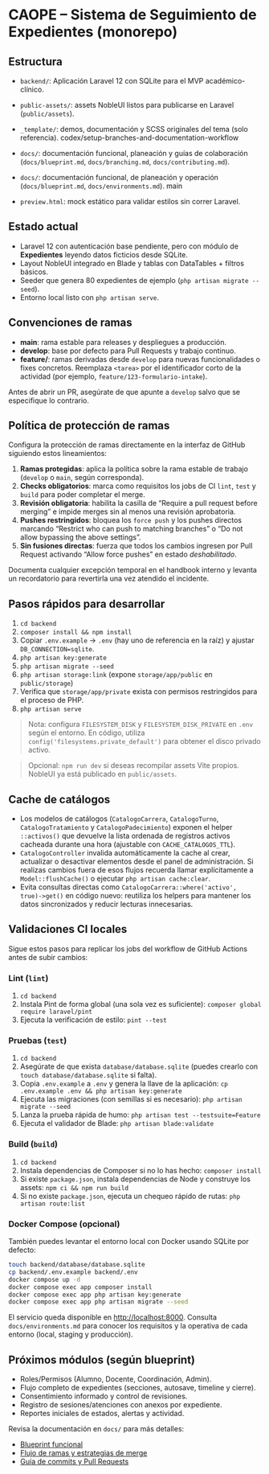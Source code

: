 # CAOPE – Sistema de Seguimiento de Expedientes (monorepo)

## Estructura
- `backend/`: Aplicación Laravel 12 con SQLite para el MVP académico-clínico.
- `public-assets/`: assets NobleUI listos para publicarse en Laravel (`public/assets`).
- `_template/`: demos, documentación y SCSS originales del tema (solo referencia).
codex/setup-branches-and-documentation-workflow
- `docs/`: documentación funcional, planeación y guías de colaboración
  (`docs/blueprint.md`, `docs/branching.md`, `docs/contributing.md`).

- `docs/`: documentación funcional, de planeación y operación (`docs/blueprint.md`, `docs/environments.md`).
 main
- `preview.html`: mock estático para validar estilos sin correr Laravel.

## Estado actual
- Laravel 12 con autenticación base pendiente, pero con módulo de **Expedientes** leyendo datos ficticios desde SQLite.
- Layout NobleUI integrado en Blade y tablas con DataTables + filtros básicos.
- Seeder que genera 80 expedientes de ejemplo (`php artisan migrate --seed`).
- Entorno local listo con `php artisan serve`.

## Convenciones de ramas
- **main**: rama estable para releases y despliegues a producción.
- **develop**: base por defecto para Pull Requests y trabajo continuo.
- **feature/<tarea>**: ramas derivadas desde `develop` para nuevas funcionalidades o fixes concretos. Reemplaza `<tarea>` por el identificador corto de la actividad (por ejemplo, `feature/123-formulario-intake`).

Antes de abrir un PR, asegúrate de que apunte a `develop` salvo que se especifique lo contrario.

## Política de protección de ramas

Configura la protección de ramas directamente en la interfaz de GitHub siguiendo estos lineamientos:

1. **Ramas protegidas**: aplica la política sobre la rama estable de trabajo (`develop` o `main`, según corresponda).
2. **Checks obligatorios**: marca como requisitos los jobs de CI `lint`, `test` y `build` para poder completar el merge.
3. **Revisión obligatoria**: habilita la casilla de “Require a pull request before merging” e impide merges sin al menos una revisión aprobatoria.
4. **Pushes restringidos**: bloquea los `force push` y los pushes directos marcando “Restrict who can push to matching branches” o “Do not allow bypassing the above settings”.
5. **Sin fusiones directas**: fuerza que todos los cambios ingresen por Pull Request activando “Allow force pushes” en estado *deshabilitado*.

Documenta cualquier excepción temporal en el handbook interno y levanta un recordatorio para revertirla una vez atendido el incidente.

## Pasos rápidos para desarrollar
1. `cd backend`
2. `composer install && npm install`
3. Copiar `.env.example` → `.env` (hay uno de referencia en la raíz) y ajustar `DB_CONNECTION=sqlite`.
4. `php artisan key:generate`
5. `php artisan migrate --seed`
6. `php artisan storage:link` (expone `storage/app/public` en `public/storage`)
7. Verifica que `storage/app/private` exista con permisos restringidos para el proceso de PHP.
8. `php artisan serve`

> Nota: configura `FILESYSTEM_DISK` y `FILESYSTEM_DISK_PRIVATE` en `.env` según el entorno. En código, utiliza `config('filesystems.private_default')` para obtener el disco privado activo.

> Opcional: `npm run dev` si deseas recompilar assets Vite propios. NobleUI ya está publicado en `public/assets`.

## Cache de catálogos

- Los modelos de catálogos (`CatalogoCarrera`, `CatalogoTurno`, `CatalogoTratamiento` y `CatalogoPadecimiento`) exponen el
  helper `::activos()` que devuelve la lista ordenada de registros activos cacheada durante una hora (ajustable con
  `CACHE_CATALOGOS_TTL`).
- `CatalogoController` invalida automáticamente la cache al crear, actualizar o desactivar elementos desde el panel de
  administración. Si realizas cambios fuera de esos flujos recuerda llamar explícitamente a `Model::flushCache()` o ejecutar
  `php artisan cache:clear`.
- Evita consultas directas como `CatalogoCarrera::where('activo', true)->get()` en código nuevo: reutiliza los helpers para
  mantener los datos sincronizados y reducir lecturas innecesarias.

## Validaciones CI locales

Sigue estos pasos para replicar los jobs del workflow de GitHub Actions antes de subir cambios:

### Lint (`lint`)
1. `cd backend`
2. Instala Pint de forma global (una sola vez es suficiente): `composer global require laravel/pint`
3. Ejecuta la verificación de estilo: `pint --test`

### Pruebas (`test`)
1. `cd backend`
2. Asegúrate de que exista `database/database.sqlite` (puedes crearlo con `touch database/database.sqlite` si falta).
3. Copia `.env.example` a `.env` y genera la llave de la aplicación: `cp .env.example .env && php artisan key:generate`
4. Ejecuta las migraciones (con semillas si es necesario): `php artisan migrate --seed`
5. Lanza la prueba rápida de humo: `php artisan test --testsuite=Feature`
6. Ejecuta el validador de Blade: `php artisan blade:validate`

### Build (`build`)
1. `cd backend`
2. Instala dependencias de Composer si no lo has hecho: `composer install`
3. Si existe `package.json`, instala dependencias de Node y construye los assets: `npm ci && npm run build`
4. Si no existe `package.json`, ejecuta un chequeo rápido de rutas: `php artisan route:list`

### Docker Compose (opcional)

También puedes levantar el entorno local con Docker usando SQLite por defecto:

```bash
touch backend/database/database.sqlite
cp backend/.env.example backend/.env
docker compose up -d
docker compose exec app composer install
docker compose exec app php artisan key:generate
docker compose exec app php artisan migrate --seed
```

El servicio queda disponible en <http://localhost:8000>. Consulta `docs/environments.md` para conocer los requisitos y la operativa de cada entorno (local, staging y producción).

## Próximos módulos (según blueprint)
- Roles/Permisos (Alumno, Docente, Coordinación, Admin).
- Flujo completo de expedientes (secciones, autosave, timeline y cierre).
- Consentimiento informado y control de revisiones.
- Registro de sesiones/atenciones con anexos por expediente.
- Reportes iniciales de estados, alertas y actividad.

Revisa la documentación en `docs/` para más detalles:

- [Blueprint funcional](docs/blueprint.md)
- [Flujo de ramas y estrategias de merge](docs/branching.md)
- [Guía de commits y Pull Requests](docs/contributing.md)
